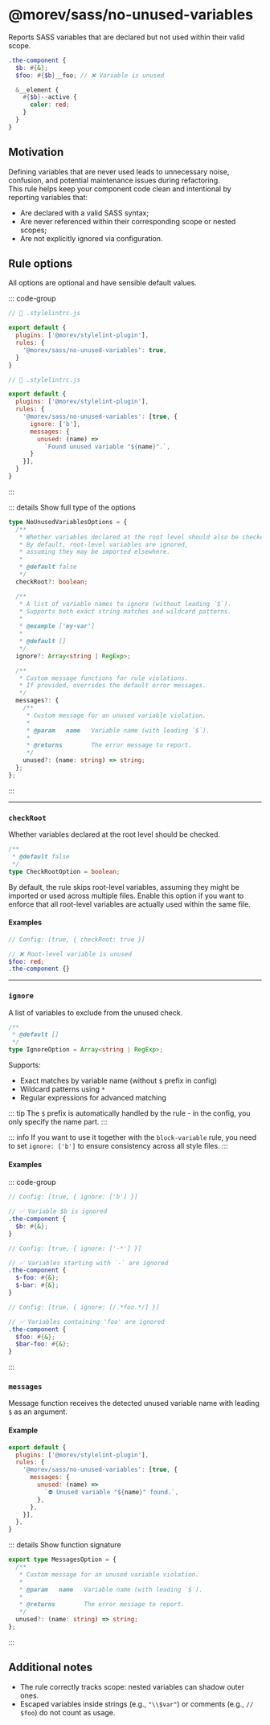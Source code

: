 # @morev/sass/no-unused-variables

Reports SASS variables that are declared but not used within their valid scope.

<!-- @include: @/docs/_parts/sass-only.md -->

```scss
.the-component {
  $b: #{&};
  $foo: #{$b}__foo; // ❌ Variable is unused

  &__element {
    #{$b}--active {
      color: red;
    }
  }
}
```

## Motivation

Defining variables that are never used leads to unnecessary noise, confusion, and potential maintenance issues during refactoring. \
This rule helps keep your component code clean and intentional by reporting variables that:

* Are declared with a valid SASS syntax;
* Are never referenced within their corresponding scope or nested scopes;
* Are not explicitly ignored via configuration.

## Rule options

All options are optional and have sensible default values.

::: code-group

```js [Enabling a rule without options]
// 📄 .stylelintrc.js

export default {
  plugins: ['@morev/stylelint-plugin'],
  rules: {
    '@morev/sass/no-unused-variables': true,
  }
}
```

```js [Enabling a rule with custom options]
// 📄 .stylelintrc.js

export default {
  plugins: ['@morev/stylelint-plugin'],
  rules: {
    '@morev/sass/no-unused-variables': [true, {
      ignore: ['b'],
      messages: {
        unused: (name) =>
          `Found unused variable "${name}".`,
      }
    }],
  }
}
```

:::

::: details Show full type of the options

```ts
type NoUnusedVariablesOptions = {
  /**
   * Whether variables declared at the root level should also be checked.
   * By default, root-level variables are ignored,
   * assuming they may be imported elsewhere.
   *
   * @default false
   */
  checkRoot?: boolean;

  /**
   * A list of variable names to ignore (without leading `$`).
   * Supports both exact string matches and wildcard patterns.
   *
   * @example ['my-var']
   *
   * @default []
   */
  ignore?: Array<string | RegExp>;

  /**
   * Custom message functions for rule violations.
   * If provided, overrides the default error messages.
   */
  messages?: {
    /**
     * Custom message for an unused variable violation.
     *
     * @param   name   Variable name (with leading `$`).
     *
     * @returns        The error message to report.
     */
    unused?: (name: string) => string;
  };
};
```

:::

---

### `checkRoot`

Whether variables declared at the root level should be checked.

```ts
/**
 * @default false
 */
type CheckRootOption = boolean;
```

By default, the rule skips root-level variables,
assuming they might be imported or used across multiple files.
Enable this option if you want to enforce that all root-level variables
are actually used within the same file.

#### Examples

```scss
// Config: [true, { checkRoot: true }]

// ❌ Root-level variable is unused
$foo: red;
.the-component {}
```

---

### `ignore`

A list of variables to exclude from the unused check.

```ts
/**
 * @default []
 */
type IgnoreOption = Array<string | RegExp>;
```

Supports:

* Exact matches by variable name (without `$` prefix in config)
* Wildcard patterns using `*`
* Regular expressions for advanced matching

::: tip
The `$` prefix is automatically handled by the rule - in the config, you only specify the name part.
:::

<!-- TODO: Link -->
::: info
If you want to use it together with the `block-variable` rule,
you need to set `ignore: ['b']` to ensure consistency across all style files.
:::

#### Examples

::: code-group

```scss [string]
// Config: [true, { ignore: ['b'] }]

// ✅ Variable $b is ignored
.the-component {
  $b: #{&};
}
```

```scss [string + wildcard]
// Config: [true, { ignore: ['-*'] }]

// ✅ Variables starting with `-` are ignored
.the-component {
  $-foo: #{&};
  $-bar: #{&};
}
```

```scss [RegExp]
// Config: [true, { ignore: [/.*foo.*/] }]

// ✅ Variables containing 'foo' are ignored
.the-component {
  $foo: #{&};
  $bar-foo: #{&};
}
```

:::


### `messages`

<!-- @include: @/docs/_parts/custom-messages.md#header -->

Message function receives the detected unused variable name with leading `$` as an argument.

#### Example

```js
export default {
  plugins: ['@morev/stylelint-plugin'],
  rules: {
    '@morev/sass/no-unused-variables': [true, {
      messages: {
        unused: (name) =>
          `⛔ Unused variable "${name}" found.`,
        },
      },
    }],
  },
}
```

::: details Show function signature

```ts
export type MessagesOption = {
  /**
   * Custom message for an unused variable violation.
   *
   * @param   name   Variable name (with leading `$`).
   *
   * @returns        The error message to report.
   */
  unused?: (name: string) => string;
};
```

:::

<!-- @include: @/docs/_parts/custom-messages.md#formatting -->

## Additional notes

* The rule correctly tracks scope: nested variables can shadow outer ones.
* Escaped variables inside strings (e.g., `"\\$var"`) or comments (e.g., `// $foo`) do not count as usage.
